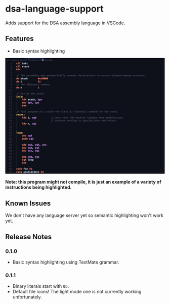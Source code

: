 # dsa-language-support

Adds support for the DSA assembly language in VSCode.

## Features

- Basic syntax highlighting

![A screenshot of a program highlighted using the extension](screenshot.png)

**Note: this program might not compile, it is just an example of a variety of instructions being highlighted.**

## Known Issues

We don't have any language server yet so semantic highlighting won't work yet.

## Release Notes

### 0.1.0

- Basic syntax highlighting using TextMate grammar.

### 0.1.1

- Binary literals start with `0b`.
- Default file icons! The light mode one is not currently working unfortunately.
